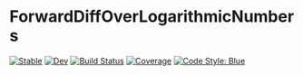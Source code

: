# ForwardDiffOverLogarithmicNumbers

[![Stable](https://img.shields.io/badge/docs-stable-blue.svg)](https://gdalle.github.io/ForwardDiffOverLogarithmicNumbers.jl/stable/)
[![Dev](https://img.shields.io/badge/docs-dev-blue.svg)](https://gdalle.github.io/ForwardDiffOverLogarithmicNumbers.jl/dev/)
[![Build Status](https://github.com/gdalle/ForwardDiffOverLogarithmicNumbers.jl/actions/workflows/CI.yml/badge.svg?branch=main)](https://github.com/gdalle/ForwardDiffOverLogarithmicNumbers.jl/actions/workflows/CI.yml?query=branch%3Amain)
[![Coverage](https://codecov.io/gh/gdalle/ForwardDiffOverLogarithmicNumbers.jl/branch/main/graph/badge.svg)](https://codecov.io/gh/gdalle/ForwardDiffOverLogarithmicNumbers.jl)
[![Code Style: Blue](https://img.shields.io/badge/code%20style-blue-4495d1.svg)](https://github.com/invenia/BlueStyle)
